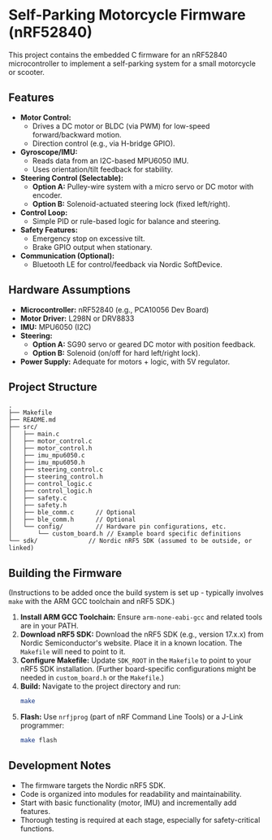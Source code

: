 # Self-Parking Motorcycle Firmware (nRF52840)

This project contains the embedded C firmware for an nRF52840 microcontroller to implement a self-parking system for a small motorcycle or scooter.

## Features

*   **Motor Control:**
    *   Drives a DC motor or BLDC (via PWM) for low-speed forward/backward motion.
    *   Direction control (e.g., via H-bridge GPIO).
*   **Gyroscope/IMU:**
    *   Reads data from an I2C-based MPU6050 IMU.
    *   Uses orientation/tilt feedback for stability.
*   **Steering Control (Selectable):**
    *   **Option A:** Pulley-wire system with a micro servo or DC motor with encoder.
    *   **Option B:** Solenoid-actuated steering lock (fixed left/right).
*   **Control Loop:**
    *   Simple PID or rule-based logic for balance and steering.
*   **Safety Features:**
    *   Emergency stop on excessive tilt.
    *   Brake GPIO output when stationary.
*   **Communication (Optional):**
    *   Bluetooth LE for control/feedback via Nordic SoftDevice.

## Hardware Assumptions

*   **Microcontroller:** nRF52840 (e.g., PCA10056 Dev Board)
*   **Motor Driver:** L298N or DRV8833
*   **IMU:** MPU6050 (I2C)
*   **Steering:**
    *   **Option A:** SG90 servo or geared DC motor with position feedback.
    *   **Option B:** Solenoid (on/off for hard left/right lock).
*   **Power Supply:** Adequate for motors + logic, with 5V regulator.

## Project Structure

```
.
├── Makefile
├── README.md
├── src/
│   ├── main.c
│   ├── motor_control.c
│   ├── motor_control.h
│   ├── imu_mpu6050.c
│   ├── imu_mpu6050.h
│   ├── steering_control.c
│   ├── steering_control.h
│   ├── control_logic.c
│   ├── control_logic.h
│   ├── safety.c
│   ├── safety.h
│   ├── ble_comm.c      // Optional
│   ├── ble_comm.h      // Optional
│   └── config/         // Hardware pin configurations, etc.
│       └── custom_board.h // Example board specific definitions
└── sdk/              // Nordic nRF5 SDK (assumed to be outside, or linked)
```

## Building the Firmware

(Instructions to be added once the build system is set up - typically involves `make` with the ARM GCC toolchain and nRF5 SDK.)

1.  **Install ARM GCC Toolchain:**
    Ensure `arm-none-eabi-gcc` and related tools are in your PATH.
2.  **Download nRF5 SDK:**
    Download the nRF5 SDK (e.g., version 17.x.x) from Nordic Semiconductor's website.
    Place it in a known location. The `Makefile` will need to point to it.
3.  **Configure Makefile:**
    Update `SDK_ROOT` in the `Makefile` to point to your nRF5 SDK installation.
    (Further board-specific configurations might be needed in `custom_board.h` or the `Makefile`.)
4.  **Build:**
    Navigate to the project directory and run:
    ```bash
    make
    ```
5.  **Flash:**
    Use `nrfjprog` (part of nRF Command Line Tools) or a J-Link programmer:
    ```bash
    make flash
    ```

## Development Notes

*   The firmware targets the Nordic nRF5 SDK.
*   Code is organized into modules for readability and maintainability.
*   Start with basic functionality (motor, IMU) and incrementally add features.
*   Thorough testing is required at each stage, especially for safety-critical functions. 